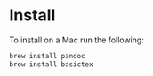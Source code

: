 
# Install
To install on a Mac run the following:

```bash
brew install pandoc
brew install basictex
```
